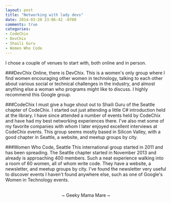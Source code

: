 ```yaml
---
layout: post
title: "Networking with lady devs"
date: 2014-03-20 23:06:42 -0700
comments: true
categories:
- CodeChix
- DevChix
- Shaili Guru
- Women Who Code
---
```

I chose a couple of venues to start with, both online and in person.

###DevChix
Online, there is DevChix.  This is a women's only group where I find women encouraging other women in technology, talking to each other about various social or technical challenges in the industry, and almost anything else a woman who programs might like to discuss.  I highly recommend this Google group.

###CodeChix
I must give a huge shout out to Shaili Guru of the Seattle chapter of CodeChix.  I started out just attending a little C# introduction held at the library.  I have since attended a number of events held by CodeChix and have had my best networking experiences there.  I've also met some of my favorite companies with whom I later enjoyed excellent interviews at CodeChix events.  This group seems mostly based in Silicon Valley, with a good chapter in Seattle, a website, and meetup groups by city.

###Women Who Code, Seattle
This international group started in 2011 and has been spreading.  The Seattle chapter started in November 2013 and already is approaching 400 members.  Such a neat experience walking into a room of 60 women, all of whom write code.  They have a website, a newsletter, and meetup groups by city.  I've found the newsletter very useful to discover events I haven't found anywhere else, such as one of Google's Women in Technology events.

<br>
<center>~ Geeky Mama Mare ~</center>
